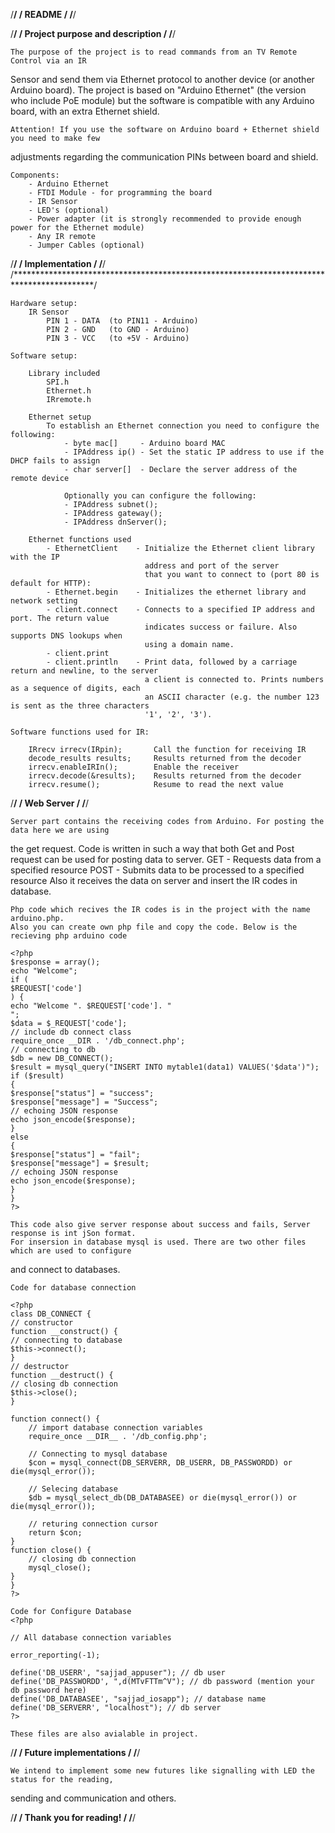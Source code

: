  /******************************************************************************************/
 /                                         README                                           /
/******************************************************************************************/

  /******************************************************************************************/
 /                           Project purpose and description                                /
/******************************************************************************************/

	The purpose of the project is to read commands from an TV Remote Control via an IR 
Sensor and send them via Ethernet protocol to another device (or another Arduino board).
	The project is based on "Arduino Ethernet" (the version who include PoE module) but 
the software is compatible with any Arduino board, with an extra Ethernet shield.

	Attention! If you use the software on Arduino board + Ethernet shield you need to make few
adjustments regarding the communication PINs between board and shield.

	Components:
		- Arduino Ethernet
		- FTDI Module - for programming the board
		- IR Sensor
		- LED's (optional)
		- Power adapter (it is strongly recommended to provide enough power for the Ethernet module)
		- Any IR remote
		- Jumper Cables (optional)

   /******************************************************************************************/
  /                                       Implementation                                     /
 /******************************************************************************************/
/******************************************************************************************/

	Hardware setup:
		IR Sensor 
			PIN 1 - DATA  (to PIN11 - Arduino) 
			PIN 2 - GND   (to GND - Arduino)
			PIN 3 - VCC   (to +5V - Arduino)
			
	Software setup:
	
		Library included
			SPI.h
			Ethernet.h
			IRremote.h
			
		Ethernet setup
			To establish an Ethernet connection you need to configure the following:
				- byte mac[]  	 - Arduino board MAC
				- IPAddress ip() - Set the static IP address to use if the DHCP fails to assign
				- char server[]	 - Declare the server address of the remote device
				
				Optionally you can configure the following:
				- IPAddress subnet();
				- IPAddress gateway();
				- IPAddress dnServer();
				
		Ethernet functions used
			- EthernetClient  	- Initialize the Ethernet client library with the IP 
								  address and port of the server
                                  that you want to connect to (port 80 is default for HTTP):
			- Ethernet.begin 	- Initializes the ethernet library and network setting
			- client.connect	- Connects to a specified IP address and port. The return value 
								  indicates success or failure. Also supports DNS lookups when 
								  using a domain name.
			- client.print
			- client.println    - Print data, followed by a carriage return and newline, to the server 
			                      a client is connected to. Prints numbers as a sequence of digits, each 
								  an ASCII character (e.g. the number 123 is sent as the three characters 
								  '1', '2', '3').

	Software functions used for IR:
	
		IRrecv irrecv(IRpin);   	Call the function for receiving IR
		decode_results results; 	Results returned from the decoder
		irrecv.enableIRIn();  		Enable the receiver
		irrecv.decode(&results);	Results returned from the decoder
		irrecv.resume(); 			Resume to read the next value

  /******************************************************************************************/
 /                                           Web Server                                     /
/******************************************************************************************/

	Server part contains the receiving codes from Arduino. For posting the data here we are using 
the get request. Code is written in such a way that both Get and Post request can be used for 
posting data to server. 
	GET - Requests data from a specified resource POST - Submits data to be processed to a 
specified resource Also it receives the data on server and insert the IR codes in database. 

	Php code which recives the IR codes is in the project with the name arduino.php. 
	Also you can create own php file and copy the code. Below is the recieving php arduino code 

	<?php
	$response = array();
	echo "Welcome";
	if (
	$REQUEST['code']
	) {
	echo "Welcome ". $REQUEST['code']. "
	";
	$data = $_REQUEST['code'];
	// include db connect class
	require_once __DIR . '/db_connect.php';
	// connecting to db
	$db = new DB_CONNECT();
	$result = mysql_query("INSERT INTO mytable1(data1) VALUES('$data')");
	if ($result)
	{
	$response["status"] = "success";
	$response["message"] = "Success";
	// echoing JSON response
	echo json_encode($response);
	}
	else
	{
	$response["status"] = "fail";
	$response["message"] = $result;
	// echoing JSON response
	echo json_encode($response);
	}
	}
	?>
	
	This code also give server response about success and fails, Server response is int jSon format.
	For insersion in database mysql is used. There are two other files which are used to configure 
and connect to databases.

	Code for database connection
	
	<?php
	class DB_CONNECT {
	// constructor
	function __construct() {
	// connecting to database
	$this->connect();
	}
	// destructor
	function __destruct() {
	// closing db connection
	$this->close();
	}

	function connect() {  
		// import database connection variables  
		require_once __DIR__ . '/db_config.php';  

		// Connecting to mysql database  
		$con = mysql_connect(DB_SERVERR, DB_USERR, DB_PASSWORDD) or die(mysql_error());  

		// Selecing database  
		$db = mysql_select_db(DB_DATABASEE) or die(mysql_error()) or die(mysql_error());  

		// returing connection cursor
		return $con;  
	}  
	function close() {  
		// closing db connection  
		mysql_close();  
	}  
	}
	?>

	Code for Configure Database
	<?php

	// All database connection variables

	error_reporting(-1);

	define('DB_USERR', "sajjad_appuser"); // db user
	define('DB_PASSWORDD', ",d(MTvFTTm^V"); // db password (mention your db password here)
	define('DB_DATABASEE', "sajjad_iosapp"); // database name
	define('DB_SERVERR', "localhost"); // db server
	?>
	
	These files are also avialable in project.

  /******************************************************************************************/
 /                                     Future implementations                               /
/******************************************************************************************/

	We intend to implement some new futures like signalling with LED the status for the reading,
sending and communication and others.

  /******************************************************************************************/
 /                                     Thank you for reading!                               /
/******************************************************************************************/
